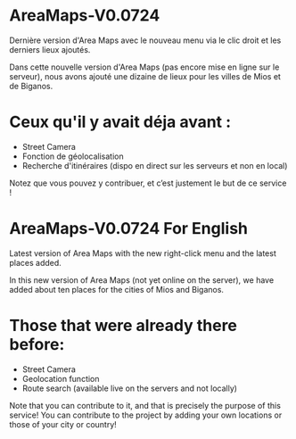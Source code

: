 # AreaMaps-V0.0724

Dernière version d'Area Maps avec le nouveau menu via le clic droit et les derniers lieux ajoutés.

Dans cette nouvelle version d'Area Maps (pas encore mise en ligne sur le serveur), nous avons ajouté une dizaine de lieux pour les villes de Mios et de Biganos.

# Ceux qu'il y avait déja avant : 

- Street Camera
- Fonction de géolocalisation
- Recherche d'itinéraires (dispo en direct sur les serveurs et non en local)

Notez que vous pouvez y contribuer, et c’est justement le but de ce service !

# AreaMaps-V0.0724 For English

Latest version of Area Maps with the new right-click menu and the latest places added.

In this new version of Area Maps (not yet online on the server), we have added about ten places for the cities of Mios and Biganos.

# Those that were already there before:

- Street Camera
- Geolocation function
- Route search (available live on the servers and not locally)

Note that you can contribute to it, and that is precisely the purpose of this service!
You can contribute to the project by adding your own locations or those of your city or country!
